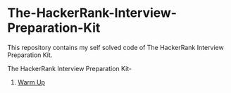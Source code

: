 # The-HackerRank-Interview-Preparation-Kit
<a href="https://sourcerer.io/himanshusharma89"><img src="https://img.shields.io/badge/C-15%20commits-orange.svg" alt=""></a><br>
This repository contains my self solved code of The HackerRank Interview Preparation Kit. 

The HackerRank Interview Preparation Kit-
1. <a href="https://github.com/rageremix/The-HackerRank-Interview-Preparation-Kit/tree/master/Warm%20Up" target="_self">Warm Up</a>
